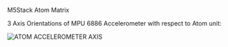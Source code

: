M5Stack Atom Matrix 

3 Axis Orientations of MPU 6886 Accelerometer with respect to Atom unit:

![ATOM ACCELEROMETER AXIS](https://user-images.githubusercontent.com/119133676/206929218-b0ab702c-c25c-4249-9610-4225cdde623e.png)
